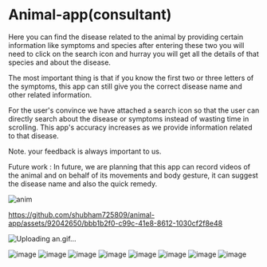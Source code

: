 # Animal-app(consultant)


 Here you can find the disease related to the animal by providing certain information like symptoms and species after entering these two you will need to click on the search icon and hurray you will get all the details of that species and about the disease.

 The most important thing is that if you know the first two or three letters of the symptoms, this app can still give you the correct disease name and other related information.

 For the user's convince we have attached a search icon so that the user can directly search about the disease or symptoms instead of wasting time in scrolling. This app's accuracy increases as we provide information related to that disease.



 Note. your feedback is always important to us.

Future work :
 In future, we are planning that this app can record videos of the animal and on behalf of its movements and body gesture, it can suggest the disease name and also the quick remedy.

![anim](https://github.com/shubham725809/animal-app/assets/92042650/02b04aea-eca6-481d-954c-ae4b7599af76)


https://github.com/shubham725809/animal-app/assets/92042650/bbb1b2f0-c99c-41e8-8612-1030cf2f8e48


![Uploading an.gif…]()



 
![image](https://github.com/shubham725809/animal-app/assets/91181470/9359227b-e09c-46bc-95c2-ce8a3138a738)
![image](https://github.com/shubham725809/animal-app/assets/91181470/d179788e-5822-490f-ba41-af10dbdff686)
![image](https://github.com/shubham725809/animal-app/assets/91181470/dc7e0f56-7b83-4ef2-bec9-d912b38c1935)
![image](https://github.com/shubham725809/animal-app/assets/91181470/333cdd9b-f361-4521-8e0f-93923837ddf5)
![image](https://github.com/shubham725809/animal-app/assets/91181470/15480ef1-3f7b-432f-b675-6dcedb94972a)
![image](https://github.com/shubham725809/animal-app/assets/91181470/f35d1525-b03f-4e67-9f58-1380e1f63509)
![image](https://github.com/shubham725809/animal-app/assets/91181470/5d5db9f4-0324-4b38-b65d-e2b03ca33938)
![image](https://github.com/shubham725809/animal-app/assets/91181470/ecff32d8-97c4-4712-902a-16d938f2d931)





